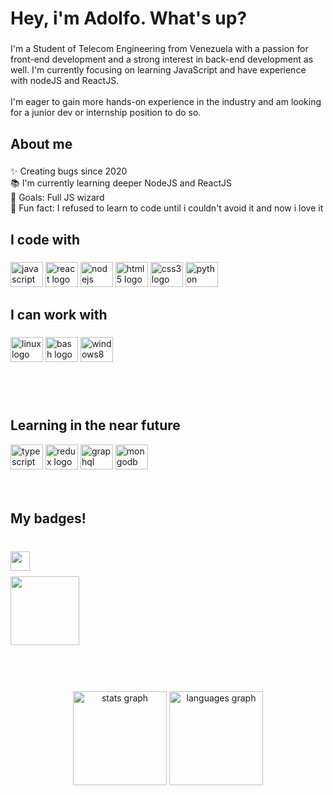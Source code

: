 <h1 align="left">Hey, i'm Adolfo. What's up?</h1>

###

<p align="left">I'm a Student of Telecom Engineering from Venezuela with a passion for front-end development and a strong interest in back-end development as well. I'm currently focusing on learning JavaScript and have experience with nodeJS and ReactJS.<br><br>I'm eager to gain more hands-on experience in the industry and am looking for a junior dev or internship position to do so.</p>

###

<h2 align="left">About me</h2>

###

<p align="left">✨ Creating bugs since 2020<br>📚 I'm currently learning deeper NodeJS and ReactJS<br>🎯 Goals: Full JS wizard<br>🎲 Fun fact: I refused to learn to code until i couldn't avoid it and now i  love it</p>

###

<h2 align="left">I code with</h2>

###

<div align="left">
  <img src="https://cdn.jsdelivr.net/gh/devicons/devicon/icons/javascript/javascript-original.svg" height="40" width="52" alt="javascript logo"  />
  <img src="https://cdn.jsdelivr.net/gh/devicons/devicon/icons/react/react-original.svg" height="40" width="52" alt="react logo"  />
  <img src="https://cdn.jsdelivr.net/gh/devicons/devicon/icons/nodejs/nodejs-original.svg" height="40" width="52" alt="nodejs logo"  />
  <img src="https://cdn.jsdelivr.net/gh/devicons/devicon/icons/html5/html5-original.svg" height="40" width="52" alt="html5 logo"  />
  <img src="https://cdn.jsdelivr.net/gh/devicons/devicon/icons/css3/css3-original.svg" height="40" width="52" alt="css3 logo"  />
  <img src="https://cdn.jsdelivr.net/gh/devicons/devicon/icons/python/python-original.svg" height="40" width="52" alt="python logo"  />
</div>

###

<h2 align="left">I can work with</h2>

###

<div align="left">
  <img src="https://cdn.jsdelivr.net/gh/devicons/devicon/icons/linux/linux-original.svg" height="40" width="52" alt="linux logo"  />
  <img src="https://cdn.jsdelivr.net/gh/devicons/devicon/icons/bash/bash-original.svg" height="40" width="52" alt="bash logo"  />
  <img src="https://cdn.jsdelivr.net/gh/devicons/devicon/icons/windows8/windows8-original.svg" height="40" width="52" alt="windows8 logo"  />
</div>

###



</br>
</br>


<h2 align="left">Learning in the near future</h2>



<div align="left">
  <img src="https://cdn.jsdelivr.net/gh/devicons/devicon/icons/typescript/typescript-original.svg" height="40" width="52" alt="typescript logo"  />
  <img src="https://cdn.jsdelivr.net/gh/devicons/devicon/icons/redux/redux-original.svg" height="40" width="52" alt="redux logo"  />
  <img src="https://cdn.jsdelivr.net/gh/devicons/devicon/icons/graphql/graphql-plain.svg" height="40" width="52" alt="graphql logo"  />
  <img src="https://cdn.jsdelivr.net/gh/devicons/devicon/icons/mongodb/mongodb-original.svg" height="40" width="52" alt="mongodb logo"  />
</div>
</br>
</br>


<h2 align="left">My badges!</h2>

###

<br clear="both">

<img align="left" height="31" src="https://www.codewars.com/users/adolfo92/badges/large"  />

###

<br clear="both">

<div align="left">
  <a href="https://www.credly.com/badges/2039b464-0b71-43f1-add2-4b26dd2e564c/public_url">
  <img height="110" src="https://images.credly.com/size/110x110/images/ae2f5bae-b110-4ea1-8e26-77cf5f76c81e/GCC_badge_IT_Support_1000x1000.png"  />
  </a>
</div>

###

<br clear="both">
<br clear="both">
<br clear="both">

<div align="center">
  <img src="https://github-readme-stats.vercel.app/api?hide_title=false&hide_rank=false&show_icons=true&include_all_commits=true&count_private=true&disable_animations=false&theme=default&locale=en&hide_border=false&username=adolfo92" height="150" alt="stats graph"  />
  <img src="https://github-readme-stats.vercel.app/api/top-langs?locale=en&hide_title=false&layout=compact&card_width=320&langs_count=5&theme=dracula&hide_border=false&username=adolfo92" height="150" alt="languages graph"  />
</div>



###

